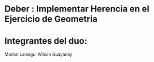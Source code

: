 # Deber : Implementar Herencia en el Ejercicio de Geometria
# Integrantes del duo:
 Marlon Lalangui
 Wilson Guayanay
